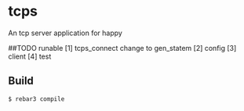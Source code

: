 tcps
=====

An tcp server application for happy


##TODO
runable
[1] tcps_connect change to gen_statem
[2] config
[3] client
[4] test

Build
-----

    $ rebar3 compile

